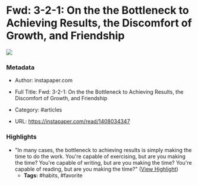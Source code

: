 # Fwd: 3-2-1: On the the Bottleneck to Achieving Results, the Discomfort of Growth, and Friendship

![](https://readwise-assets.s3.amazonaws.com/static/images/article3.5c705a01b476.png)

### Metadata

- Author: instapaper.com
- Full Title: Fwd: 3-2-1: On the the Bottleneck to Achieving Results, the Discomfort of Growth, and Friendship
- Category: #articles


- URL: https://instapaper.com/read/1408034347

### Highlights

- "In many cases, the bottleneck to achieving results is simply making the time to do the work.
  You're capable of exercising, but are you making the time?
  You're capable of writing, but are you making the time?
  You're capable of reading, but are you making the time?" ([View Highlight](https://instapaper.com/read/1408034347/16232705))
    - **Tags:** #habits, #favorite
